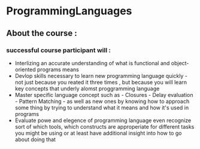 # ProgrammingLanguages

## About the course :
### successful course participant will :
- Interlizing an accurate understanding of what is functional  and object-oriented programs means
- Devlop skills necessary to learn new programming language quickly
          - not just because you reated it three times , but because you will learn key concepts that underly alomst proggramming language
- Master specific language concept such as
         -
         Closures
         -
         Delay evaluation
         -
         Pattern Matching
         -
         as well as new ones by knowing how to approach some thing by trying to understand what it means and how it's used in programs
- Evaluate powe and elegence of programming language even recognize sort of which tools, which constructs are approperiate for different tasks you might be using or at least have additional insight into how to go about doing that 
